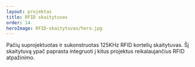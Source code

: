 ```yaml
---
layout: projektas
title: RFID skaitytuvas
order: 14
heroImage: RFID-skaitytuvas/hero.jpg
---
```

Pačių suprojektuotas ir sukonstruotas 125KHz RFID kortelių skaitytuvas. Šį
skaitytuvą ypač paprasta integruoti į kitus projektus reikalaujančius RFID
atpažinimo.
